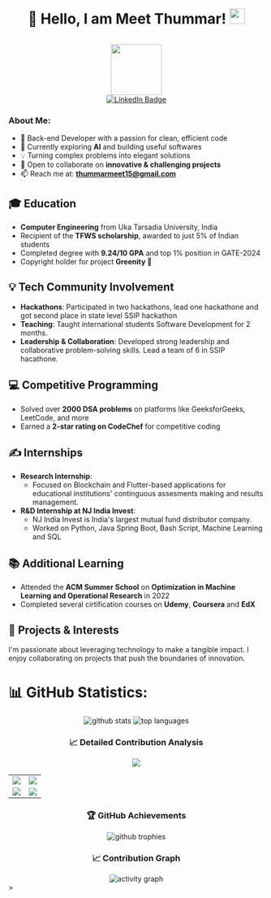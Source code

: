 <h1 align="center">
  👋 Hello, I am Meet Thummar!
  <img src="https://media.giphy.com/media/hvRJCLFzcasrR4ia7z/giphy.gif" width="30px"/>
</h1>

<p align="center">
    <img src="https://komarev.com/ghpvc/?username=meet-patel-6&style=flat-square&color=blue" alt=""/>
</p>

<div id="header" align="center">
  <img src="https://media.giphy.com/media/M9gbBd9nbDrOTu1Mqx/giphy.gif" width="100"/>
  <div id="badges">
    <a href="https://www.linkedin.com/in/meet-thummar15/">
      <img src="https://img.shields.io/badge/LinkedIn-blue?style=for-the-badge&logo=linkedin&logoColor=white" alt="LinkedIn Badge"/>
    </a>
  </div>
</div>

<h3>About Me: </h3>

- 🚀 Back-end Developer with a passion for clean, efficient code 
- 🌱 Currently exploring **AI** and building useful softwares
- 💡 Turning complex problems into elegant solutions
- 👯 Open to collaborate on **innovative & challenging projects**
- 📫 Reach me at: **thummarmeet15@gmail.com**


## 🎓 Education
- **Computer Engineering** from Uka Tarsadia University, India
- Recipient of the **TFWS scholarship**, awarded to just 5% of Indian students
- Completed degree with **9.24/10 GPA** and top 1% position in GATE-2024
- Copyright holder for project **Greenity 🌱**

## 💡 Tech Community Involvement
- **Hackathons**: Participated in two hackathons, lead one hackathone and got second place in state level SSIP hackathon
- **Teaching**: Taught international students Software Development for 2 months.
- **Leadership & Collaboration**: Developed strong leadership and collaborative problem-solving skills. Lead a team of 6 in SSIP hacathone.

## 💻 Competitive Programming
- Solved over **2000 DSA problems** on platforms like GeeksforGeeks, LeetCode, and more
- Earned a **2-star rating on CodeChef** for competitive coding

## ✍️ Internships
- **Research Internship**:
  - Focused on Blockchain and Flutter-based applications for educational institutions' continguous assesments making and results management.
- **R&D Internship at NJ India Invest**: 
  - NJ India Invest is India's largest mutual fund distributor company.
  - Worked on Python, Java Spring Boot, Bash Script, Machine Learning and SQL

## 📚 Additional Learning
- Attended the **ACM Summer School** on **Optimization in Machine Learning and Operational Research** in 2022
- Completed several cirtification courses on **Udemy**, **Coursera** and **EdX**


## 🚀 Projects & Interests
I'm passionate about leveraging technology to make a tangible impact. I enjoy collaborating on projects that push the boundaries of innovation.

# 📊 GitHub Statistics:

<div align="center">


<!-- Basic Stats -->
<img src="https://github-readme-stats-sigma-five.vercel.app/api?username=meet-patel-6&show_icons=true&theme=monokai&hide_border=true&include_all_commits=true&count_private=true" alt="github stats" />

<!-- Languages Stats -->
<img src="https://github-readme-stats-sigma-five.vercel.app/api/top-langs/?username=meet-patel-6&theme=monokai&hide_border=true&include_all_commits=true&count_private=true&layout=compact&langs_count=8" alt="top languages" />

### 📈 Detailed Contribution Analysis

<!-- Profile Details Card -->
<img src="https://github-profile-summary-cards.vercel.app/api/cards/profile-details?username=meet-patel-6&theme=monokai" />

<!-- Language and Commit Details -->
<table>
  <tr>
    <td>
      <img src="https://github-profile-summary-cards.vercel.app/api/cards/repos-per-language?username=meet-patel-6&theme=monokai" />
    </td>
    <td>
      <img src="https://github-profile-summary-cards.vercel.app/api/cards/most-commit-language?username=meet-patel-6&theme=monokai" />
    </td>
  </tr>
  <tr>
    <td>
      <img src="https://github-profile-summary-cards.vercel.app/api/cards/stats?username=meet-patel-6&theme=monokai" />
    </td>
    <td>
      <img src="https://github-profile-summary-cards.vercel.app/api/cards/productive-time?username=meet-patel-6&theme=monokai&utcOffset=8" />
    </td>
  </tr>
</table>

### 🏆 GitHub Achievements

<!-- GitHub Trophies -->
<img src="https://github-profile-trophy.vercel.app/?username=meet-patel-6&theme=monokai&column=4&margin-w=15&margin-h=15&no-frame=true&no-bg=true" alt="github trophies" />

### 📈 Contribution Graph

<!-- Activity Graph -->
<img src="https://github-readme-activity-graph.vercel.app/graph?username=meet-patel-6&theme=monokai&hide_border=true&area=true&custom_title=Contribution%20Graph" alt="activity graph" />

</div>>